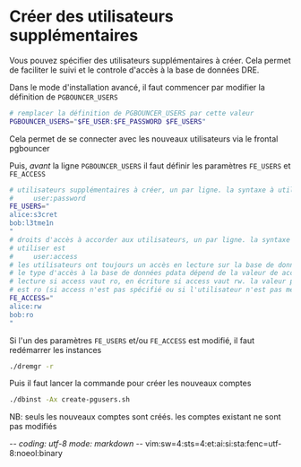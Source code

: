 # Créer des utilisateurs supplémentaires

Vous pouvez spécifier des utilisateurs supplémentaires à créer. Cela permet de
faciliter le suivi et le controle d'accès à la base de données DRE.

Dans le mode d'installation avancé, il faut commencer par modifier la définition
de `PGBOUNCER_USERS`
~~~sh
# remplacer la définition de PGBOUNCER_USERS par cette valeur
PGBOUNCER_USERS="$FE_USER:$FE_PASSWORD $FE_USERS"
~~~
Cela permet de se connecter avec les nouveaux utilisateurs via le frontal
pgbouncer

Puis, *avant* la ligne `PGBOUNCER_USERS` il faut définir les paramètres
`FE_USERS` et `FE_ACCESS`
~~~sh
# utilisateurs supplémentaires à créer, un par ligne. la syntaxe à utiliser est
#     user:password
FE_USERS="
alice:s3cret
bob:l3tme1n
"
# droits d'accès à accorder aux utilisateurs, un par ligne. la syntaxe à
# utiliser est
#     user:access
# les utilisateurs ont toujours un accès en lecture sur la base de données DRE.
# le type d'accès à la base de données pdata dépend de la valeur de access: en
# lecture si access vaut ro, en écriture si access vaut rw. la valeur par défaut
# est ro (si access n'est pas spécifié ou si l'utilisateur n'est pas mentionné)
FE_ACCESS="
alice:rw
bob:ro
"
~~~

Si l'un des paramètres `FE_USERS` et/ou `FE_ACCESS` est modifié, il faut
redémarrer les instances
~~~sh
./dremgr -r
~~~

Puis il faut lancer la commande pour créer les nouveaux comptes
~~~sh
./dbinst -Ax create-pgusers.sh
~~~
NB: seuls les nouveaux comptes sont créés. les comptes existant ne sont pas
modifiés

-*- coding: utf-8 mode: markdown -*- vim:sw=4:sts=4:et:ai:si:sta:fenc=utf-8:noeol:binary